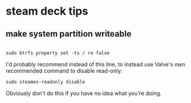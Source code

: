 # steam deck tips



## make system partition writeable
```

sudo btrfs property set -ts / ro false
```

I'd probably recommend instead of this line, to instead use Valve's own recommended command to disable read-only: 

```
sudo steamos-readonly disable
```

Obviously don't do this if you have no idea what you're doing.
